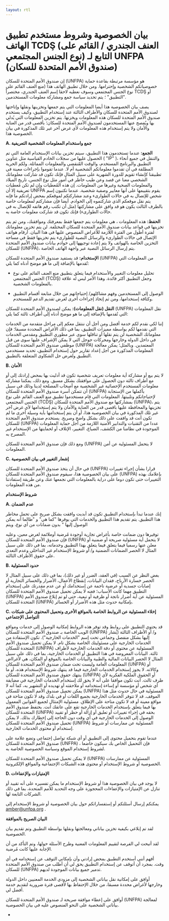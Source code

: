 ```yaml
---
layout: rtl
---
```


# بيان الخصوصية وشروط مستخدم تطبيق الهاتف TCDŞ (العنف الجندري / القائم على نوع الجنس المجتمعي) التابع لـ UNFPA  (صندوق الأمم المتحدة للسكان) #

إن صندوق الأمم المتحدة للسكان (UNFPA) هو مؤسسة مرتبطة بقاعدة حماية خصوصياتكم الشخصية وإحترامها. ومن خلال تطبيق الهاتف هذا (منع العنف القائم على نوع الجنس المجتمعي وسوف نعطيه لاحقا إسم العنف الجندري، مختصراً TCDŞ أو "التطبيق" ؛ يتم تحديد سياسة جمع ومشاركة معلومات المستخدمين.

يصف بيان الخصوصية هذا أيضا المعلومات التي يتم جمعها وتخزينها ونقلها وإتاحتها لصندوق الأمم المتحدة للسكان والأطراف الثالثة عند إستخدام التطبيق، وكيف يستخدم صندوق الأمم المتحدة للسكان هذه المعلومات ويخزنها. يتم تخزين المعلومات التي يُدلي بها ويُفصح عنها المستخدمون لصندوق الأمم المتحدة للسكان؛ بأقصى قدر من العناية والأمان ولا يتم إستخدام هذه المعلومات لأي غرض آخر غير تلك المذكورة في بيان الخصوصية هذا.

**A. جمع واستخدام المعلومات الشخصية التعريفية**

**الجمع:** عندما تستخدمون هذا التطبيق، سيتم تخزين بيانات الإستخدام العامة التي تم الحصول عليها من سجلات الخادم القياسية مثل عناوين ( "IP" )، والتنقل في جميع أنحاء التطبيق والبرنامج المستخدم، والوقت المُنقضي والمعلومات المماثلة. ولكم الحرية المطلقة في أن تقدموا معلوماتكم الشخصية أم لا. عندما تقوموا بإجراءات معينة في تطبيقنا كإنشاء تقويم للدورة الشهرية على سبيل المثال فإنك تكون قد شاركت معلوماتك الشخصي معنا عن قصد وعن طيب خاطر في أمور مثل نوع الجنس، تاريخ الميلاد والمعلومات الصحية وغيرها من المعلومات. إن هذه المُعطيات وإن لم تكن مُعطيات تعريفية إلا أن UNFPA يقوم بتقييمها على أنها معايير وصفية شخصية. عندما تكتبون إسم شخص للإتصال به في حالات الطوارىء وعند مشاركتكم لموقعكم بمحض إرادتكم ما فإنه يتم نقل موقعكم الذي شاركتموه إلى الخوادم. أيضا فإن مشاركتم لمعلومات خاصة بالطرف الثالث يكون هو قد وافق على مشاركتها (مثل أن تكتب رقم هاتفه للإتصال به في حالات الطوارىء) فإنك تكون قد شاركت معلومات خاصة به.

**الحفظ:** هذه المعلومات ، هي معلومات يتم جمعها فقط بمعرفتك وموافقنك، ومن ثم يتم تخزينها في قواعد بيانات صندوق الأمم المتحدة للسكان المختلفة. لن يتم تخزين معلوماتك لفترة أطول من الفترة اللازمة للأغراض المنصوص عليها في هذا البيان. أرقام هواتف الإثصال في حالات الطوارىء والرسائل النصية للطوارىء يتم تخزينها فقط في مساحة التخزين الخاصة بالهواتف ولا يتم إعادة توجيهها إلى خوادم بيانات صندوق الأمم المتحدة للسكان (UNFPA)، يتم إرسال الرسائل النصية عبر واجهة الهاتف الخاصة.

**الإستخدام:** قد يستفيد صندوق الأمم المتحدة للسكان  (UNFPA) من المعلومات التي تُقدمها بالإضافة إلى ما هو موضح أدناه كما يلي:  

- تحليل معلومات التغيير والأستخدام فيما يتعلق بتطبيق منع العنف القائم على نوع الجنس المجتمعي (TCDŞ) وجعل التطبيق أكثر فائدة. وهذا الأمر ليس له علاقة بالمعلومات الشخصية.

- الوصول إلى المستخدمين وفهم مشاكلهم/ إحتياجاتهم من خلال متابعة أقسام التطبيق وكثافة إستخدامها، ومن ثم إتخاذ إجراءات أخرى لغرض تقديم الدعم للمستخدم.

**النقل (نقل المعلومات):** يمكن لصندوق الأمم المتحدة للسكان (UNFPA) نقل المعلومات التي تُقدمها بالإضافة إلى ما هو موضح أدناه إلى أطراف ثالثة كما يلي:

إننا لكي نقدم لكم خدمة أفضل ومن أجل أن ننتقل معكم إلى مراحل متقدمة من الخدمات التي نقدمها لكم  بواسطة مميزات التطبيق، بما في ذلك الأغراض المحددة مسبقا؛ فإن معلوماتك الشخصية لن يتم نقلها أو تناقلها سوى عبر مطوري التطبيق ومقدمي الخدمات في داخل الدولة وخارجها ومحركات جوجل التي لا يمكن الإشراف عليها سوى من قبل موظفي صندوق الأمم المتحدة للسكان (UNFPA)  المعتمدين. وبالمثل؛ يمكن معالجة المعلومات المذكورة من أجل إعداد تقارير حول إستخدام التطبيق، تحديد مستخدمي التطبيق ولغرض حل الشكاوى المتعلقة بالتطبيق.

**B. الأمان**

لا يتم بيع أو مشاركة أية معلومات تعريف شخصية تكون قد أدليت بها بمحض إرادتك إلى أو مع أطراف ثالثة دون الحصول على موافقتك بشكل مسبق. ومع ذلك، يمكننا مشاركة معلومات المستخدم الإحصائية غير الشخصية مع أصحاب المصلحة لدينا وذلك في سبيل أن تتمكن أسرة صندوق الأمم المتحدة للسكان (UNFPA) بأكملها من الإستجابة لإحتياجاتكم وتلبيتها. المعلومات التي قام مستخدموا تطبيق منع العنف القائم على نوع الجنس المجتمعي (TCDŞ) بمشاركتها مع صندوق الأمم المتحدة للسكان (UNFPA)، يتم تخزينها والمحافظة عليها باقصى قدر من العناية والأمان ولا يتم إستخدامها لأي غرض آخر غير تلك المذكورة في بيان الخصوصية هذا، أو أن يتم إستخدامها بأية وسيلة أخرى ما لم تكون أنت قد وافقت على ذلك بشكل واضح وصريح. يستخدم صندوق الأمم المتحدة للسكان (UNFPA) عددا من التقنيات والتدابير الأمنية اللازمة من أجل حماية المعلومات الموجودة في نظامنا من الكشف، الضياع، التغيير، الإتلاف أو لحمايتها من الإستخدام غير المصرح به.

ومع ذلك فإن صندوق الأمم المتحدة للسكان (UNFPA) لا يتحمل المسئولية عن أمن المعلومات.

**C. إشعار التغيير في بيان الخصوصية**

في حال أن يتخذ صندوق الأمم المتحدة للسكان (UNFPA) قرارا بشأن إجراء تغييرات على بيان الخصوصية هذا، سيقوم صندوق الأمم المتحدة للسكان (UNFPA) بإعلامك بهذه التغييرات حتى تكون دوما على دراية بالمعلومات التي نجمعها عنك وعن طريقة إستفادتنا من هذه المعلومات. 



**شروط الإستخدام**

**A. عدم الضمان**

إنك عندما تبدأ بإستخدام التطبيق تكون قد أبديت وافقت بشكل صريح على تحمل مخاطر هذا التطبيق. يتم تقديم هذا التطبيق والخدمات التي يوفرها "كما هي" و "طالما أنه يمكن الوصول إليها " بدون ضمانات من أي نوع، ويتم

توفيرها دون ضمانت خاصة بأغراض تجارية  أوجودة مُرضية أوملائمة لغرض معين، وعليه فإن صندوق الأمم المتحدة للسكان (UNFPA) لا يتحمل أية مسئولية صريحة أو ضمنية أو معلن عنها رسميا فيما يتعلق فيما يتعلق بهذا التطبيق وخدماته، بما في ذلك على سبيل المثال لا الحصر الضمانات الضمنية و/ أو شروط  الإستخدام غير التداخلي وعدم التعدي على حقوق الأطراف الثالثة. 

**B. حدود المسئولية**

بغض النظر عن السبب (في العقد، الضرر أو غير ذلك)، بما في ذلك على سبيل المثال لا الحصر خسارة الأرباح، فقدان البيانات، إنقطاع الأعمال، الأضرار والخسائر التجارية أو إصابات جسدية أو عرضية ناجمة عن إستخدامك أو عن عدم مقدرتك على إستخدام التطبيق مهما كانت الأسباب؛ فغنه لا يمكن تحميل صندوق الأمم المتحدة للسكان (UNFPA) المسئولية عن أية أضرار ناتجة أو ظرفية أو تبعية، حتى لو تم إبلاغ صندوق الأمم المتحدة للسكان (UNFPA) بإمكانية حدوث مثل هذه الأضرار أو الخسائر.

**C. إخلاء المسئولية عن الروابط الخاصة بالمواقع الأخرى وتحميل المحتوى على شبكات التواصل الإجتماعي**

قد يحتوي التطبيق على روابط وقد توفر هذه الروابط إمكانية الوصول إلى خدمات ومواقع الويب الخاصة بـ صندوق الأمم المتحدة للسكان (UNFPA) و/ أو الأطراف الثالثة (يُشار إليها بشكل منفصل وجماعي تحت إسم "الخدمات الخارجية"). تكون الإستفادة من الخدمات الخارجية على مسئوليتك الخاصة بشكل تام. لا يمكن تحميل صندوق الأمم المتحدة للسكان (UNFPA) المسئولية عن محتوى أو دقة الخدمات الخارجية لأطراف ثالثة. البيانات المعروضة في هذا التطبيق أو الخدمات الخارجية، بما في ذلك على سبيل المثال لا الحصر البيانات المالية والطبية والبيانات الخاصة بالموقع أو المكان، هي لأغرااض المعلومات العامة وليست تحت ضمان صندوق الأمم المتحدة للسكان (UNFPA) أو وكالاته. لا يجوز إستخدام الخدمات الخارجية فيما قد ينتهك شروط الإستخدام هذه، أو ما ينتهك حقوق صندوق الأمم المتحدة للسكان (UNFPA) أو الحقوق الملكية الفكرية لأي طرف ثالث. أنت تكون موافقا على أنه لا يحق لك إستخدام الخدمات الخارجية في مضايقة أي شخص أو مؤسسة أو إساءة إستخدامه أو ملاحقته أو تهديده أو التشهير به، كما أنه لا يمكن تحميل صندوق الأمم المتحدة للسكان (UNFPA) المسئولية في حال حدوث مثل هذا الموقف. قد لا تتوفر الخدمات الخارجية بجميع اللغات أو في بلدك وقد لا تكون متاحة في مواقع معينة أو قد لا تكون متاحة على الإطلاق. مسئولية الإمتثال لجميع القوانين المعمول بها فيما يتعلق بإستخدام الخدمات الخارجية تقع على عاتقك أنت. يحتفظ صندوق الأمم المتحدة للسكان (UNFPA) بحقه في إجراء تغييرات أو تعليق أو إزالة أو حظر أو تقييد الوصول إلى الخدمات الخارجية في أي وقت دون الحاجة إلى إخطارك بذلك. لا يمكن تحميل صندوق الأمم المتحدة للسكان (UNFPA) المسئولية عن ممارسات أو شروط إستخدام أو محتوى الخدمات الخارجية. 

عندما تقوم بتحميل محتوى إلى التطبيق أو أي شبكة تواصل إجتماعي وتضع علامة على صندوق الأمم المتحدة للسكان (UNFPA) ، فإن التحميل الخاص بك سيكون خاضعا لشروط إستخدام الموقع وسياسة الخصوصية الخاصة به.

لا يمكن تحميل صندوق الأمم المتحدة للسكان (UNFPA) المسئولية عن ممارسات الخصوصية أو شروط الإستخدام أو محتوى هذه الشبكات الإجتماعية والمواقع الإلكترونية. 

**D. الإمتيازات والإعفاءات**

لا يوجد في بيان الخصوصية هذا أو شروط الإستخدام ما يمكن تفسيره على أنه تقييد أو تنازل عن الإمتيازات والإعفاءات المحجوزة على وجه التحديد للأمم المتحدة، بما في ذلك الشركات التابعة لها.

يمكنكم إرسال أسئلتكم أو إستفساراتكم حول بيان الخصوصية أو شروط الإستخدام إلى  amber@unfpa.org  .

**البيان الصريح بالموافقة**

لقد تم إبلاغي بكيفية تخزين بياناتي ومعالجتها ونقلها بواسطة التطبيق وتم تقديم بيان الخصوصية. 

لقد أتيحت لي الفرصة لتقييم المعلومات المعنية وطرح الأسئلة حولها، وتم التأكد من أن الإجابة عليها كانت مُرضية.

أفهم أنني أستخدم التطبيق بمحض إرادتي وأن بإمكاني التوقف عن إستخدامه في أي وقت. بمجرد أن أتوقف عن إستخدام التطبيق يحق لي أن أطلب من صندوق الأمم المتحدة للسكان (UNFPA) تدمير جميع بيانات الموجودة لديهم. 

أوافق على إمكانية نقل بياناتي الشخصية إلى مزودي الخدمة المعنيين داخل الدولة وخارجها لأغراض محددة مسبقا، من خلال الإحتفاظ بها لأقصى فترة ضرورية لتقديم خدمة أفضل لي. 

أوافق على إعطاء موافقة صريحة لـ صندوق الأمم المتحدة للسكان (UNFPA) لمعالجة بياناتي الشخصية على النحو المنصوص عليه في بيان الخصوصية. 

-
